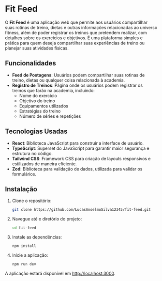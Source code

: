 # Fit Feed

O **Fit Feed** é uma aplicação web que permite aos usuários compartilhar suas rotinas de treino, dietas e outras informações relacionadas ao universo fitness, além de poder registrar os treinos que pretendem realizar, com detalhes sobre os exercícios e objetivos. É uma plataforma simples e prática para quem deseja compartilhar suas experiências de treino ou planejar suas atividades físicas.

## Funcionalidades

- **Feed de Postagens**: Usuários podem compartilhar suas rotinas de treino, dietas ou qualquer coisa relacionada à academia.
- **Registro de Treinos**: Página onde os usuários podem registrar os treinos que farão na academia, incluindo:
  - Nome do exercício
  - Objetivo do treino
  - Equipamentos utilizados
  - Estratégias do treino
  - Número de séries e repetições

## Tecnologias Usadas

- **React**: Biblioteca JavaScript para construir a interface de usuário.
- **TypeScript**: Superset do JavaScript para garantir maior segurança e estrutura no código.
- **Tailwind CSS**: Framework CSS para criação de layouts responsivos e estilizados de maneira eficiente.
- **Zod**: Biblioteca para validação de dados, utilizada para validar os formulários.

## Instalação

1. Clone o repositório:

   ```bash
   git clone https://github.com/LucasAnselmoSilva12345/fit-feed.git
   ```

2. Navegue até o diretório do projeto:

   ```bash
   cd fit-feed
   ```

3. Instale as dependências:

   ```bash
   npm install
   ```

4. Inicie a aplicação:

   ```bash
   npm run dev
   ```

A aplicação estará disponível em [http://localhost:3000](http://localhost:3000).